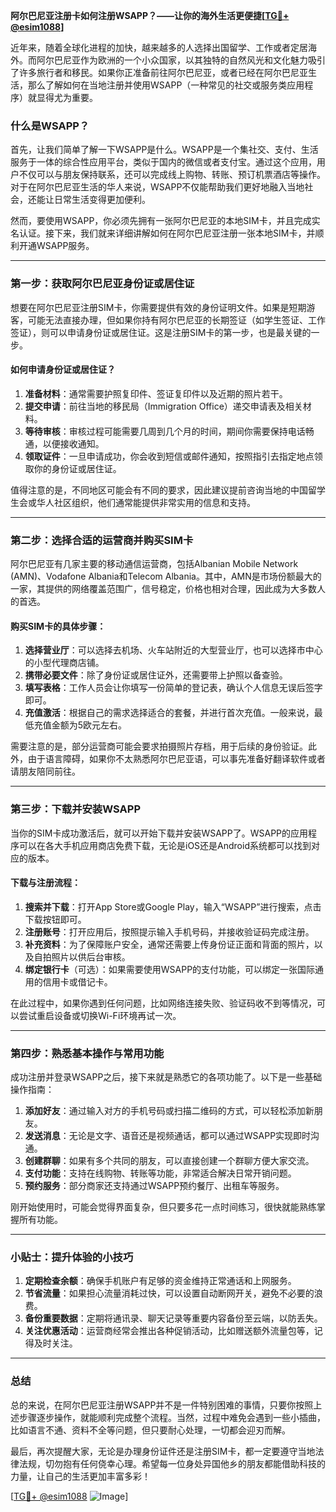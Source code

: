 **阿尔巴尼亚注册卡如何注册WSAPP？——让你的海外生活更便捷[[TG💪+ @esim1088](https://t.me/s/esim1088)]**

近年来，随着全球化进程的加快，越来越多的人选择出国留学、工作或者定居海外。而阿尔巴尼亚作为欧洲的一个小众国家，以其独特的自然风光和文化魅力吸引了许多旅行者和移民。如果你正准备前往阿尔巴尼亚，或者已经在阿尔巴尼亚生活，那么了解如何在当地注册并使用WSAPP（一种常见的社交或服务类应用程序）就显得尤为重要。

### 什么是WSAPP？

首先，让我们简单了解一下WSAPP是什么。WSAPP是一个集社交、支付、生活服务于一体的综合性应用平台，类似于国内的微信或者支付宝。通过这个应用，用户不仅可以与朋友保持联系，还可以完成线上购物、转账、预订机票酒店等操作。对于在阿尔巴尼亚生活的华人来说，WSAPP不仅能帮助我们更好地融入当地社会，还能让日常生活变得更加便利。

然而，要使用WSAPP，你必须先拥有一张阿尔巴尼亚的本地SIM卡，并且完成实名认证。接下来，我们就来详细讲解如何在阿尔巴尼亚注册一张本地SIM卡，并顺利开通WSAPP服务。

---

### 第一步：获取阿尔巴尼亚身份证或居住证

想要在阿尔巴尼亚注册SIM卡，你需要提供有效的身份证明文件。如果是短期游客，可能无法直接办理，但如果你持有阿尔巴尼亚的长期签证（如学生签证、工作签证），则可以申请身份证或居住证。这是注册SIM卡的第一步，也是最关键的一步。

#### 如何申请身份证或居住证？

1. **准备材料**：通常需要护照复印件、签证复印件以及近期的照片若干。
2. **提交申请**：前往当地的移民局（Immigration Office）递交申请表及相关材料。
3. **等待审核**：审核过程可能需要几周到几个月的时间，期间你需要保持电话畅通，以便接收通知。
4. **领取证件**：一旦申请成功，你会收到短信或邮件通知，按照指引去指定地点领取你的身份证或居住证。

值得注意的是，不同地区可能会有不同的要求，因此建议提前咨询当地的中国留学生会或华人社区组织，他们通常能提供非常实用的信息和支持。

---

### 第二步：选择合适的运营商并购买SIM卡

阿尔巴尼亚有几家主要的移动通信运营商，包括Albanian Mobile Network (AMN)、Vodafone Albania和Telecom Albania。其中，AMN是市场份额最大的一家，其提供的网络覆盖范围广，信号稳定，价格也相对合理，因此成为大多数人的首选。

#### 购买SIM卡的具体步骤：

1. **选择营业厅**：可以选择去机场、火车站附近的大型营业厅，也可以选择市中心的小型代理商店铺。
2. **携带必要文件**：除了身份证或居住证外，还需要带上护照以备查验。
3. **填写表格**：工作人员会让你填写一份简单的登记表，确认个人信息无误后签字即可。
4. **充值激活**：根据自己的需求选择适合的套餐，并进行首次充值。一般来说，最低充值金额为5欧元左右。

需要注意的是，部分运营商可能会要求拍摄照片存档，用于后续的身份验证。此外，由于语言障碍，如果你不太熟悉阿尔巴尼亚语，可以事先准备好翻译软件或者请朋友陪同前往。

---

### 第三步：下载并安装WSAPP

当你的SIM卡成功激活后，就可以开始下载并安装WSAPP了。WSAPP的应用程序可以在各大手机应用商店免费下载，无论是iOS还是Android系统都可以找到对应的版本。

#### 下载与注册流程：

1. **搜索并下载**：打开App Store或Google Play，输入“WSAPP”进行搜索，点击下载按钮即可。
2. **注册账号**：打开应用后，按照提示输入手机号码，并接收验证码完成注册。
3. **补充资料**：为了保障账户安全，通常还需要上传身份证正面和背面的照片，以及自拍照片以供后台审核。
4. **绑定银行卡**（可选）：如果需要使用WSAPP的支付功能，可以绑定一张国际通用的信用卡或借记卡。

在此过程中，如果你遇到任何问题，比如网络连接失败、验证码收不到等情况，可以尝试重启设备或切换Wi-Fi环境再试一次。

---

### 第四步：熟悉基本操作与常用功能

成功注册并登录WSAPP之后，接下来就是熟悉它的各项功能了。以下是一些基础操作指南：

1. **添加好友**：通过输入对方的手机号码或扫描二维码的方式，可以轻松添加新朋友。
2. **发送消息**：无论是文字、语音还是视频通话，都可以通过WSAPP实现即时沟通。
3. **创建群聊**：如果有多个共同的朋友，可以直接创建一个群聊方便大家交流。
4. **支付功能**：支持在线购物、转账等功能，非常适合解决日常开销问题。
5. **预约服务**：部分商家还支持通过WSAPP预约餐厅、出租车等服务。

刚开始使用时，可能会觉得界面复杂，但只要多花一点时间练习，很快就能熟练掌握所有功能。

---

### 小贴士：提升体验的小技巧

1. **定期检查余额**：确保手机账户有足够的资金维持正常通话和上网服务。
2. **节省流量**：如果担心流量消耗过快，可以设置自动断网开关，避免不必要的浪费。
3. **备份重要数据**：定期将通讯录、聊天记录等重要内容备份至云端，以防丢失。
4. **关注优惠活动**：运营商经常会推出各种促销活动，比如赠送额外流量包等，记得及时关注。

---

### 总结

总的来说，在阿尔巴尼亚注册WSAPP并不是一件特别困难的事情，只要你按照上述步骤逐步操作，就能顺利完成整个流程。当然，过程中难免会遇到一些小插曲，比如语言不通、资料不全等问题，但只要耐心处理，一切都会迎刃而解。

最后，再次提醒大家，无论是办理身份证件还是注册SIM卡，都一定要遵守当地法律法规，切勿抱有任何侥幸心理。希望每一位身处异国他乡的朋友都能借助科技的力量，让自己的生活更加丰富多彩！

[[TG💪+ @esim1088](https://t.me/s/esim1088) ![Image](https://i.postimg.cc/4NQfJmqS/Snipaste-2025-05-13-00-14-12.png)]
